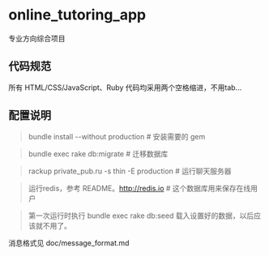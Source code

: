 online_tutoring_app
===================

专业方向综合项目

代码规范
-------

所有 HTML/CSS/JavaScript、Ruby 代码均采用两个空格缩进，不用tab...

配置说明
-------

> bundle install --without production # 安装需要的 gem

> bundle exec rake db:migrate # 迁移数据库

> rackup private_pub.ru -s thin -E production # 运行聊天服务器

> 运行redis，参考 README。http://redis.io # 这个数据库用来保存在线用户

> 第一次运行时执行 bundle exec rake db:seed 载入设置好的数据，以后应该就不用了。


消息格式见 doc/message_format.md
